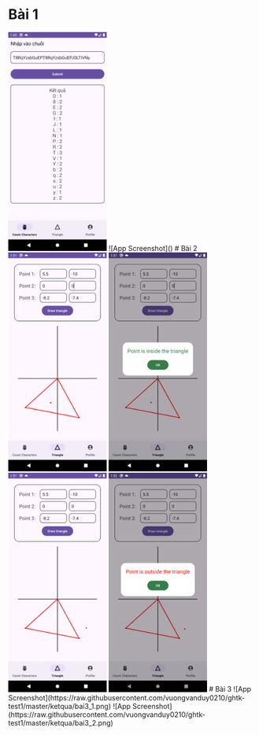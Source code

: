 # Bài 1
<img src="https://raw.githubusercontent.com/vuongvanduy0210/ghtk-test1/master/ketqua/bai1.png" alt="Image" width="200"/>
![App Screenshot]()
# Bài 2
<img src="https://raw.githubusercontent.com/vuongvanduy0210/ghtk-test1/master/ketqua/bai2_1.png" alt="Image" width="200"/>
<img src="https://raw.githubusercontent.com/vuongvanduy0210/ghtk-test1/master/ketqua/bai2_2.png" alt="Image" width="200"/>
<img src="https://raw.githubusercontent.com/vuongvanduy0210/ghtk-test1/master/ketqua/bai2_3.png" alt="Image" width="200"/>
<img src="https://raw.githubusercontent.com/vuongvanduy0210/ghtk-test1/master/ketqua/bai2_4.png" alt="Image" width="200"/>
# Bài 3
![App Screenshot](https://raw.githubusercontent.com/vuongvanduy0210/ghtk-test1/master/ketqua/bai3_1.png)
![App Screenshot](https://raw.githubusercontent.com/vuongvanduy0210/ghtk-test1/master/ketqua/bai3_2.png)
